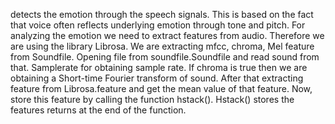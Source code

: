 detects the emotion through the speech signals. This is based on the fact that voice often reflects underlying emotion through tone and pitch.
For analyzing the emotion we need to extract features from audio. Therefore we are using the library Librosa. We are extracting mfcc, chroma, Mel feature from Soundfile.
Opening file from soundfile.Soundfile and read sound from that. Samplerate for obtaining sample rate. If chroma is true then we are obtaining a Short-time Fourier transform of sound. After that extracting feature from Librosa.feature and get the mean value of that feature. Now, store this feature by calling the function hstack(). 
Hstack() stores the features returns at the end of the function. 
